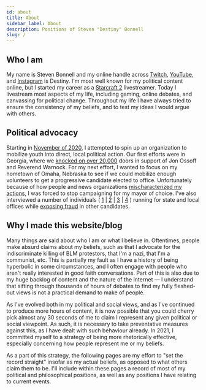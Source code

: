 ```yaml
---
id: about
title: About
sidebar_label: About
description: Positions of Steven "Destiny" Bonnell
slug: /
---
```


## Who I am

My name is Steven Bonnell and my online handle across [Twitch](https://www.twitch.tv/destiny), [YouTube](https://www.youtube.com/destiny), and [Instagram](https://www.instagram.com/destiny/) is Destiny. I'm most well known for my political content online, but I started my career as a [Starcraft 2](https://en.wikipedia.org/wiki/StarCraft_II:_Wings_of_Liberty) livestreamer. Today I livestream most aspects of my life, including gaming, online debates, and canvassing for political change. Throughout my life I have always tried to ensure the consistency of my beliefs, and to test my ideas I would argue with others.

## Political advocacy

Starting in [November of 2020](https://youtu.be/93leuGiUSpo), I attempted to spin up an organization to mobilize youth into direct, local political action. Our first efforts were in Georgia, where we [knocked on over 20,000](https://www.wrbl.com/news/georgia-news/math-mvmt-hosts-canvassing-event-ahead-of-senate-run-offs/) doors in support of Jon Ossoff and Reverend Warnock. For my next effort, I wanted to focus on my hometown of Omaha, Nebraska to see if we could mobilize enough volunteers to get a progressive candidate elected to office. Unfortunately because of how people and news organizations [mischaracterized my actions](https://www.reddit.com/r/Destiny/comments/lx0dnw/incredibly_disappointed_at_the_lack_of/), I was forced to stop campaigning for my mayor of choice. I've also interviewed a number of individuals ( [1](https://www.youtube.com/watch?v=9AoEIeVrbWU) | [2](https://www.youtube.com/watch?v=aLQUuui7ThA) | [3](https://www.youtube.com/watch?v=M9rtW5Vre2s) | [4](https://www.youtube.com/watch?v=ag23SLc2fIs) ) running for state and local offices while [exposing fraud](https://www.youtube.com/watch?v=J0FnS1gFV4o) in other candidates.

## Why I made this website/blog

Many things are said about who I am or what I believe in. Oftentimes, people make absurd claims about my beliefs, such as that I advocate for the indiscriminate killing of BLM protestors, that I'm a nazi, that I'm a communist, etc. This is partially my fault as I have a history of being hyperbolic in some circumstances, and I often engage with people who aren't really interested in good faith conversations. Part of this is also due to my huge backlog of content and the nature of the internet &mdash; I understand that sifting through thousands of hours of debates to find my fully fleshed-out views is not a practical demand to make of people.

As I've evolved both in my political and social views, and as I've continued to produce more hours of content, it is now possible that you could cherry pick almost any 30 seconds of me to claim I represent any given political or social viewpoint. As such, it is necessary to take preventative measures against this, as I have dealt with such behaviour already. In 2021, I committed myself to a strategy of being more rhetorically effective, especially concerning how people represent me or my beliefs.

As a part of this strategy, the following pages are my effort to "set the record straight" insofar as my actual beliefs, as opposed to what others claim them to be. I'll include within these pages a record of most of my political and philosophical positions, as well as any positions I have relating to current events.

